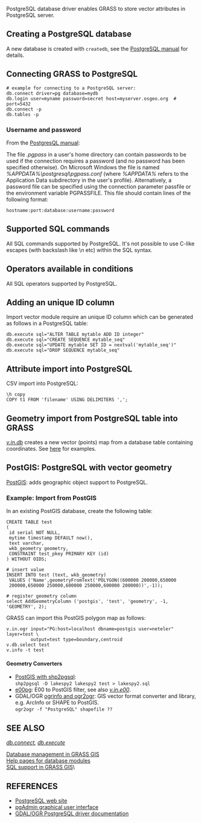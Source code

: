 PostgreSQL database driver enables GRASS to store vector attributes in
PostgreSQL server.

## Creating a PostgreSQL database

A new database is created with `createdb`, see the [PostgreSQL
manual](http://www.postgresql.org/docs/manuals/) for details.

## Connecting GRASS to PostgreSQL

```
# example for connecting to a PostgreSQL server:
db.connect driver=pg database=mydb
db.login user=myname password=secret host=myserver.osgeo.org  # port=5432
db.connect -p
db.tables -p
```

### Username and password

From the [PostgresQL
manual](https://www.postgresql.org/docs/10/static/libpq-pgpass.html):

The file *.pgpass* in a user\'s home directory can contain passwords to
be used if the connection requires a password (and no password has been
specified otherwise). On Microsoft Windows the file is named
*%APPDATA%\\postgresql\\pgpass.conf* (where *%APPDATA%* refers to the
Application Data subdirectory in the user\'s profile). Alternatively, a
password file can be specified using the connection parameter passfile
or the environment variable PGPASSFILE. This file should contain lines
of the following format:

```
hostname:port:database:username:password
```

## Supported SQL commands

All SQL commands supported by PostgreSQL. It\'s not possible to use
C-like escapes (with backslash like \\n etc) within the SQL syntax.

## Operators available in conditions

All SQL operators supported by PostgreSQL.

## Adding an unique ID column

Import vector module require an unique ID column which can be generated
as follows in a PostgreSQL table:

```
db.execute sql="ALTER TABLE mytable ADD ID integer"
db.execute sql="CREATE SEQUENCE mytable_seq"
db.execute sql="UPDATE mytable SET ID = nextval('mytable_seq')"
db.execute sql="DROP SEQUENCE mytable_seq"
```

## Attribute import into PostgreSQL

CSV import into PostgreSQL:

```
\h copy
COPY t1 FROM 'filename' USING DELIMITERS ',';
```

## Geometry import from PostgreSQL table into GRASS

*[v.in.db](v.in.db.html)* creates a new vector (points) map from a
database table containing coordinates. See [here](v.in.db.html) for
examples.

## PostGIS: PostgreSQL with vector geometry

[PostGIS](http://postgis.refractions.net/): adds geographic object
support to PostgreSQL.

### Example: Import from PostGIS

In an existing PostGIS database, create the following table:

```
CREATE TABLE test
(
 id serial NOT NULL,
 mytime timestamp DEFAULT now(),
 text varchar,
 wkb_geometry geometry,
 CONSTRAINT test_pkey PRIMARY KEY (id)
) WITHOUT OIDS;

# insert value
INSERT INTO test (text, wkb_geometry)
 VALUES ('Name',geometryFromText('POLYGON((600000 200000,650000
 200000,650000 250000,600000 250000,600000 200000))',-1));

# register geometry column
select AddGeometryColumn ('postgis', 'test', 'geometry', -1, 'GEOMETRY', 2);
```

GRASS can import this PostGIS polygon map as follows:

```
v.in.ogr input="PG:host=localhost dbname=postgis user=neteler" layer=test \
         output=test type=boundary,centroid
v.db.select test
v.info -t test
```

#### Geometry Converters

-   [PostGIS with shp2pgsql](http://postgis.refractions.net/download/):\
    `shp2pgsql -D lakespy2 lakespy2 test > lakespy2.sql`
-   [e00pg](http://e00pg.sourceforge.net/): E00 to PostGIS filter, see
    also *[v.in.e00](v.in.e00.html)*.
-   GDAL/OGR [ogrinfo and ogr2ogr](http://www.gdal.org/): GIS vector
    format converter and library, e.g. ArcInfo or SHAPE to PostGIS.\
    `ogr2ogr -f "PostgreSQL" shapefile ??`

## SEE ALSO

*[db.connect](db.connect.html), [db.execute](db.execute.html)*

[Database management in GRASS GIS](databaseintro.html)\
[Help pages for database modules](database.html)\
[SQL support in GRASS GIS](sql.html)\

## REFERENCES

-   [PostgreSQL web site](http://www.postgresql.org/)
-   [pgAdmin graphical user interface](http://www.pgadmin.org/)
-   [GDAL/OGR PostgreSQL driver
    documentation](http://www.gdal.org/drv_pg.html)
